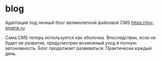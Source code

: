 # blog

Адаптация под личный блог великолепной файловой CMS https://my-engine.ru

Сама CMS теперь используется как оболочка. Впоследствии, если не будет ее развития, предусмотрен возможный уход в полную автономность. Блог продолжает развиваться. Практически каждый день.
